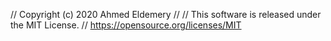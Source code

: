 // Copyright (c) 2020 Ahmed Eldemery
// 
// This software is released under the MIT License.
// https://opensource.org/licenses/MIT

